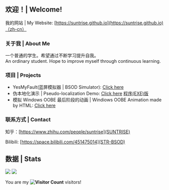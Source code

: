 ## 欢迎！| Welcome!
我的网站 | My Website: [https://suntrise.github.io](https://suntrise.github.io)（zh-cn）

### 关于我 | About Me
一个普通的学生。希望通过不断学习提升自我。<br>
An ordinary student. Hope to improve myself through continuous learning.

### 项目 | Projects
* YesMyFault(蓝屏模拟器 | BSOD Simulator): [Click here](https://suntrise.github.io/yesmyfault)
* 伪本地化演示 | Pseudo-localization Demo: [Click here](https://suntrise.github.io/pseudo) [程序(EXE)版](https://github.com/suntrise/Pseudo-localization-Demo)
* 模拟 Windows OOBE 最后阶段的动画 | Windiows OOBE Animation made by HTML: [Click here](https://suntrise.github.io/project/OOBE/)
  
### 联系方式 | Contact

知乎：[https://www.zhihu.com/people/suntrise](SUNTRISE)

Bilibili: [https://space.bilibili.com/451475014](STR-BSOD)

## 数据 | Stats

<picture>
  <source media="(prefers-color-scheme: dark)" srcset="https://github-readme-stats.vercel.app/api?username=suntrise&show_icons=true&theme=dark">
  <source media="(prefers-color-scheme: light)" srcset="https://github-readme-stats.vercel.app/api?username=suntrise&show_icons=true">
  <img src="https://github-readme-stats.vercel.app/api?username=WhatDamon&show_icons=true">
</picture>
<picture>
  <source media="(prefers-color-scheme: dark)" srcset="https://github-readme-stats.vercel.app/api/top-langs/?username=suntrise&theme=dark">
  <source media="(prefers-color-scheme: light)" srcset="https://github-readme-stats.vercel.app/api/top-langs/?username=suntrise">
  <img src="https://github-readme-stats.vercel.app/api/top-langs/?username=suntrise">
</picture>
<br />

You are my **![Visitor Count](https://profile-counter.glitch.me/suntrise/count.svg)** visitors!
